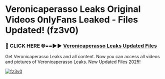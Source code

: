 # Veronicaperasso Leaks Original Videos 0nlyFans Leaked - Files Updated! (fz3v0)

<h3>🔴 CLICK HERE 🌐==►► <a href="https://tinyurl.com/ehrbuxhb" rel="nofollow">Veronicaperasso Leaks Updated Files</a></h3>

Get Veronicaperasso Leaks and all content. Now you can access all videos and pictures of Veronicaperasso Leaks. New Updated Files 2025!

[![fz3v0](https://i.imgur.com/lVYEuWS.gif)](https://tinyurl.com/ehrbuxhb)
